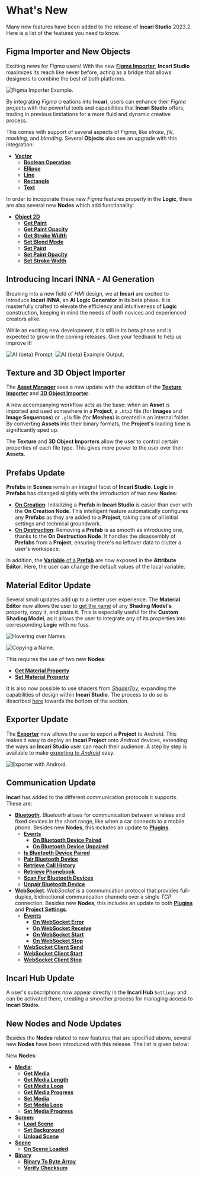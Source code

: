 # What's New

Many new features have been added to the release of **Incari Studio** 2023.2. Here is a list of the features you need to know.

## Figma Importer and New Objects

Exciting news for *Figma* users! With the new [**Figma Importer**](../modules/figma-importer/README.md), **Incari Studio** maximizes its reach like never before, acting as a bridge that allows designers to combine the best of both platforms. 

![Figma Importer Example.](../.gitbook/assets/figmaimporterwhatsnew.png)

By integrating *Figma* creations into **Incari**, users can enhance their *Figma* projects with the powerful tools and capabilities that **Incari Studio** offers, trading in previous limitations for a more fluid and dynamic creative process.

This comes with support of several aspects of *Figma*, like *stroke*, *fill*, *masking*, and *blending*. Several **Objects** also see an upgrade with this integration:

* [**Vector**](../objects-and-types/scene2d-objects/figma/README.md)
  * [**Boolean Operation**](../objects-and-types/scene2d-objects/figma/figmabooleanoperation.md)
  * [**Ellipse**](../objects-and-types/scene2d-objects/figma/figmaellipse.md)
  * [**Line**](../objects-and-types/scene2d-objects/figma/figmaline.md)
  * [**Rectangle**](../objects-and-types/scene2d-objects/figma/figmarectangle.md)
  * [**Text**](../objects-and-types/scene2d-objects/figma/figmatext.md)

In order to incoporate these new *Figma* features properly in the **Logic**, there are also several new **Nodes** which add functionality:

* [**Object 2D**](../toolbox/incari/object2d/README.md)
  * [**Get Paint**](../toolbox/incari/object2d/getpaint.md)
  * [**Get Paint Opacity**](../toolbox/incari/object2d/getpaintopacity.md)
  * [**Get Stroke Width**](../toolbox/incari/object2d/getstrokewidth.md)
  * [**Set Blend Mode**](../toolbox/incari/object2d/setblendmode.md)
  * [**Set Paint**](../toolbox/incari/object2d/setpaint.md)
  * [**Set Paint Opacity**](../toolbox/incari/object2d/setpaintopacity.md)
  * [**Set Stroke Width**](../toolbox/incari/object2d/setstrokewidth.md)


## Introducing Incari INNA - AI Generation

Breaking into a new field of *HMI* design, we at **Incari** are excited to introduce **Incari INNA**, an **AI Logic Generator** in its beta phase. It is masterfully crafted to elevate the efficiency and intuitiveness of **Logic** construction, keeping in mind the needs of both novices and experienced creators alike.

While an exciting new development, it is still in its beta phase and is expected to grow in the coming releases. Give your feedback to help us improve it! 

![AI (beta) Prompt.](../.gitbook/assets/aiimage1.png)
![AI (beta) Example Output.](../.gitbook/assets/AI%20Feedback.png)
 

## Texture and 3D Object Importer

The [**Asset Manager**](../modules/asset-manager.md) sees a new update with the addition of the [**Texture Importer**](../modules/asset-manager.md#texture-importer) and [**3D Object Importer**](../modules/asset-manager.md#3d-object-importer). 

A new accompanying workflow acts as the base: when an **Asset** is imported and used somewhere in a **Project**, a `.ktx2` file (for **Images** and **Image Sequences**) or `.glb` file (for **Meshes**) is created in an internal folder. By converting **Assets** into their binary formats, the **Project's** loading time is significantly sped up.

The **Texture** and **3D Object Importers** allow the user to control certain properties of each file type. This gives more power to the user over their **Assets**. 



## Prefabs Update


**Prefabs** in **Scenes** remain an integral facet of **Incari Studio**. **Logic** in **Prefabs** has changed slightly with the introduction of two new **Nodes**:

* [**On Creation**](../objects-and-types/prefabs/logic-prefabs.md#nodes): Initializing a **Prefab** in **Incari Studio** is easier than ever with the **On Creation Node**. This intelligent feature automatically configures any **Prefabs** as they are added to a **Project**, taking care of all initial settings and technical groundwork. 
* [**On Destruction**](../objects-and-types/prefabs/logic-prefabs.md#nodes): Removing a **Prefab** is as smooth as introducing one, thanks to the **On Destruction Node**. It handles the disassembly of **Prefabs** from a **Project**, ensuring there's no leftover data to clutter a user's workspace. 

In addition, the [**Variable** of a **Prefab**](../objects-and-types/prefabs/logic-prefabs.md#variables) are now exposed in the **Attribute Editor**. Here, the user can change the default values of the local variable.  

## Material Editor Update 

Several small updates add up to a better user experience. The **Material Editor** now allows the user to [get the name](../modules/material-editor/README.md) of any **Shading Model's** property, copy it, and paste it. This is especially useful for the **Custom Shading Model**, as it allows the user to integrate any of its properties into corresponding **Logic** with no fuss. 

![Hovering over Names.](../.gitbook/assets/materialhovernames.png)

![Copying a Name.](../.gitbook/assets/materialcopynames.png)

This requires the use of two new **Nodes**:

* [**Get Material Property**](../toolbox/incari/material/getmaterialproperty.md)
* [**Set Material Property**](../toolbox/incari/material/setmaterialproperty.md)

It is also now possible to use shaders from [*ShaderToy*](https://www.shadertoy.com/), expanding the capabilities of design within **Incari Studio**. The process to do so is described [here](../modules/material-editor/customshadingmodel.md#fragment-shader) towards the bottom of the section.


## Exporter Update

The [**Exporter**](../modules/exporter.md) now allows the user to export a **Project** to *Android*. This makes it easy to deploy an **Incari Project** onto *Android* devices, extending the ways an **Incari Studio** user can reach their audience. A step by step is available to make [exporting to *Android*](../modules/exporter.md#android) easy. 

![Exporter with Android.](../.gitbook/assets/addandroidtarget.png)

## Communication Update

**Incari** has added to the different communication protocols it supports. These are:

* [**Bluetooth**](../toolbox/communication/bluetooth/README.md). *Bluetooth* allows for communication between wireless and fixed devices in the short range, like when a car connects to a mobile phone. Besides new **Nodes**, this includes an update to [**Plugins**](../modules/plugins/communication/bluetooth.md).
   * [**Events**](../toolbox/communication/bluetooth/events/README.md)
     * [**On Bluetooth Device Paired**](../toolbox/communication/bluetooth/events/onbluetoothdevicepaired.md)
     * [**On Bluetooth Device Unpaired**](../toolbox/communication/bluetooth/events/onbluetoothdeviceunpaired.md)
  * [**Is Bluetooth Device Paired**](../toolbox/communication/bluetooth/ispaired.md)
  * [**Pair Bluetooth Device**](../toolbox/communication/bluetooth/pairbluetoothdevices.md)
  * [**Retrieve Call History**](../toolbox/communication/bluetooth/retrievecallhistory.md)
  * [**Retrieve Phonebook**](../toolbox/communication/bluetooth/retrievephonebook.md)
  * [**Scan For Bluetooth Devices**](../toolbox/communication/bluetooth/scanforbluetoothdevices.md)
  * [**Unpair Bluetooth Device**](../toolbox/communication/bluetooth/unpairbluetoothdevices.md)
* [**WebSocket**](../toolbox/communication/websocket/README.md). *WebSocket* is a communication protocol that provides full-duplex, bidirectional communication channels over a single *TCP* connection. Besides new **Nodes**, this includes an update to both [**Plugins**](../modules/plugins/communication/bluetooth.md) and [**Project Settings**](../modules/project-settings/websocket.md).
  * [**Events**](../toolbox/communication/websocket/events/README.md)
    * [**On WebSocket Error**](../toolbox/communication/websocket/events/onwebsocketerror.md)
    * [**On WebSocket Receive**](../toolbox/communication/websocket/events/onwebsocketreceive.md)
    * [**On WebSocket Start**](../toolbox/communication/websocket/events/onwebsocketstart.md)
    * [**On WebSocket Stop**](../toolbox/communication/websocket/events/onwebsocketstop.md)
  * [**WebSocket Client Send**](../toolbox/communication/websocket/websocketsend.md)
  * [**WebSocket Client Start**](../toolbox/communication/websocket/websocketstart.md)
  * [**WebSocket Client Stop**](../toolbox/communication/websocket/websocketstop.md)

## Incari Hub Update 

A user's subscriptions now appear directly in the **Incari Hub** `Settings` and can be activated there, creating a smoother process for managing access to **Incari Studio**. 


## **New Nodes and Node Updates**

Besides the **Nodes** related to new features that are specified above, several new **Nodes** have been introduced with this release. The list is given below:

New **Nodes**:
  * [**Media**](../toolbox/incari/media/README.md): 
    * [**Get Media**](../toolbox/incari/media/getmedia.md)
    * [**Get Media Length**](../toolbox/incari/media/getmedialength.md)
    * [**Get Media Loop**](../toolbox/incari/media/getmedialoop.md)
    * [**Get Media Progress**](../toolbox/incari/media/getmediaprogress.md)
    * [**Set Media**](../toolbox/incari/media/setmedia.md)
    * [**Set Media Loop**](../toolbox/incari/media/setmedialoop.md)
    * [**Set Media Progress**](../toolbox/incari/media/setmediaprogress.md)
  * [**Screen**](../toolbox/incari/screen/README.md):
    * [**Load Scene**](../toolbox/incari/screen/loadscene.md)
    * [**Set Background**](../toolbox/incari/screen/setbackground.md)
    * [**Unload Scene**](../toolbox/incari/screen/unloadscene.md)
  * [**Scene**](../toolbox/events/scene/README.md)
      * [**On Scene Loaded**](../toolbox/events/scene/onsceneloaded.md)
  * [**Binary**](../toolbox/binary/README.md)
      * [**Binary To Byte Array**](../toolbox/binary/binarytobytearray.md)
      * [**Verify Checksum**](../toolbox/binary/verifychecksum.md)